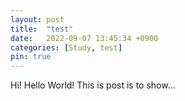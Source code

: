 ```yaml
---
layout: post
title:  "test"
date:   2022-09-07 13:45:34 +0900
categories: [Study, test] 
pin: true
---
```

Hi! Hello World!
This is post is to show...